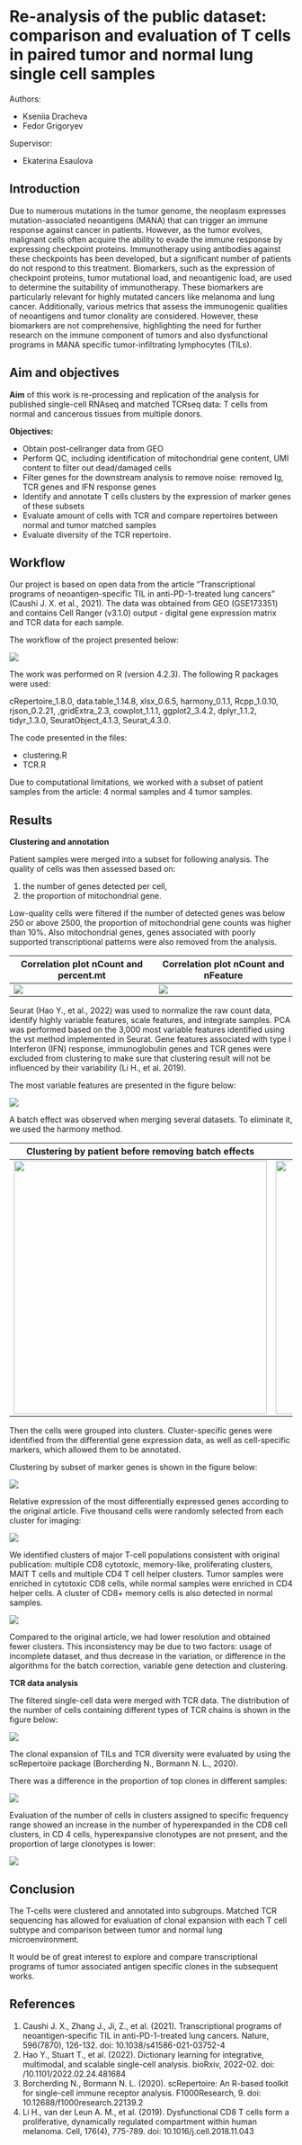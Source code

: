 # Re-analysis of the public dataset: comparison and evaluation of T cells in paired tumor and normal lung single cell samples

Authors:
- Kseniia Dracheva
- Fedor Grigoryev


Supervisor:
- Ekaterina Esaulova


## Introduction
Due to numerous mutations in the tumor genome, the neoplasm expresses mutation-associated neoantigens (MANA) that can trigger an immune response against cancer in patients.
However, as the tumor evolves, malignant cells often acquire the ability to evade the immune response by expressing checkpoint proteins. 
Immunotherapy using antibodies against these checkpoints has been developed, but a significant number of patients do not respond to this treatment.
Biomarkers, such as the expression of checkpoint proteins, tumor mutational load, and neoantigenic load, are used to determine the suitability of immunotherapy.
These biomarkers are particularly relevant for highly mutated cancers like melanoma and lung cancer. 
Additionally, various metrics that assess the immunogenic qualities of neoantigens and tumor clonality are considered.
However, these biomarkers are not comprehensive, highlighting the need for further research on the immune component of tumors and also dysfunctional programs in
MANA specific tumor-infiltrating lymphocytes (TILs).

## Aim and objectives

**Aim** of this work is re-processing and replication of the analysis for published single-cell RNAseq and matched TCRseq data:
T cells from normal and cancerous tissues from multiple donors.

**Objectives:**
- Obtain post-cellranger data from GEO
- Perform QC, including identification of mitochondrial gene content, UMI content to filter out dead/damaged cells
- Filter genes for the downstream analysis to remove noise: removed Ig, TCR genes and IFN response genes
- Identify and annotate T cells clusters by the expression of marker genes of these subsets
- Evaluate amount of cells with TCR and compare repertoires between normal and tumor matched samples  
- Evaluate diversity of the TCR repertoire.

## Workflow

Our project is based on open data from the article “Transcriptional programs of neoantigen-specific TIL in anti-PD-1-treated lung cancers” (Caushi J. X. et al., 2021).
The data was obtained from GEO (GSE173351) and contains Cell Ranger (v3.1.0) output - digital gene expression matrix and TCR data for each sample.

The workflow of the project presented below:

![](pictures/pipline.png)

The work was performed on R (version 4.2.3). The following R packages were used:

cRepertoire_1.8.0, data.table_1.14.8,  xlsx_0.6.5,     harmony_0.1.1,
Rcpp_1.0.10,        rjson_0.2.21,       ,gridExtra_2.3,  cowplot_1.1.1,
ggplot2_3.4.2,      dplyr_1.1.2,        tidyr_1.3.0,    SeuratObject_4.1.3, Seurat_4.3.0. 

The code presented in the files:
- clustering.R
- TCR.R

Due to computational limitations, we worked with a subset of patient samples from the article: 4 normal samples and 4 tumor samples.

## Results

**Clustering and annotation**

Patient samples were merged into a subset for following analysis. The quality of cells was then assessed based on:
1. the number of genes detected per cell, 
2. the proportion of mitochondrial gene. 

Low-quality cells were filtered if the number of detected genes was below 250 or above 2500, the proportion of mitochondrial gene counts was higher than 10%.
Also mitochondrial genes, genes associated with poorly supported transcriptional patterns were also removed from the analysis.

|Correlation plot nCount and percent.mt | Correlation plot nCount and nFeature |
| ------------- | ------------- |
| ![](pictures/nCount_mt.png) | ![](pictures/nCount_nFeature.png)  |

Seurat (Hao Y., et al., 2022) was used to normalize the raw count data, identify highly variable features, scale features, and integrate samples. 
PCA was performed based on the 3,000 most variable features identified using the vst method implemented in Seurat.
Gene features associated with type I Interferon (IFN) response, immunoglobulin genes and TCR genes were excluded from clustering  to make sure that clustering result will not be influenced by their variability (Li H., et al. 2019).

The most variable features are presented in the figure below:

![](pictures/variable_genes.png)

A batch effect was observed when merging several datasets. To eliminate it, we used the harmony method.                                                                      

| Clustering by patient before removing batch effects | Clustering by patient after removing batch effects |
| ------------- | ------------- |
| <img src="/pictures/umap_patient_before_harmony.png"  width="450" height="450"> | <img src="/pictures/umap_patient_after_harmony.png"  width="450" height="450"> |


Then the cells were grouped into clusters.
Cluster-specific genes were identified from the differential gene expression data, as well as cell-specific markers, which allowed them to be annotated.


Clustering by subset of marker genes is shown in the figure below:

![](pictures/umap_marker_genes.png)

Relative expression of the most differentially expressed genes according to the original article.  Five thousand cells were randomly selected from each cluster for imaging:

![](pictures/heatmap_11clusters_label.png)

We identified clusters of major T-cell populations consistent with original publication: multiple CD8 cytotoxic, memory-like, proliferating clusters, MAIT T cells and multiple CD4 T
cell helper clusters. Tumor samples were enriched in cytotoxic CD8 cells, while normal samples were enriched in CD4 helper cells.  A cluster of CD8+ memory cells is also detected in
normal samples. 

![](pictures/umap_11clusters_typy_of_tissue.png)

Compared to the original article, we had lower resolution and obtained fewer clusters. This inconsistency may be due to two factors: usage of incomplete dataset, and thus decrease in
the variation, or difference in the algorithms for the batch correction, variable gene detection and clustering. 

**TCR data analysis**

The filtered single-cell data were merged with TCR data. The distribution of the number of cells containing different types of TCR chains is shown in the figure below:

![](pictures/tcr_chain.png)

The clonal expansion of TILs and TCR diversity were evaluated by using the scRepertoire package (Borcherding N., Bormann N. L., 2020).

There was a difference in the proportion of top clones in different samples:

![](pictures/clonal_proportion_split.png)

Evaluation of the number of cells in clusters assigned to specific frequency range showed an increase in the number of hyperexpanded in the CD8 cell clusters, in CD 4 cells, hyperexpansive clonotypes are not present, and the proportion of large clonotypes is lower:

![](pictures/clonal_cluster.png)


## Conclusion

The T-cells were clustered and annotated into subgroups. Matched TCR sequencing has allowed for evaluation of clonal expansion with each T cell subtype and comparison between tumor and normal lung microenvironment. 

It would be of great interest to explore and compare transcriptional programs of tumor associated antigen specific clones in the subsequent works. 

## References

1. Caushi J. X., Zhang J., Ji, Z., et al. (2021). Transcriptional programs of neoantigen-specific TIL in anti-PD-1-treated lung cancers. Nature, 596(7870), 126-132. doi: 10.1038/s41586-021-03752-4
2. Hao Y., Stuart T., et al. (2022). Dictionary learning for integrative, multimodal, and scalable single-cell analysis. bioRxiv, 2022-02. doi: /10.1101/2022.02.24.481684 
3. Borcherding N., Bormann N. L. (2020). scRepertoire: An R-based toolkit for single-cell immune receptor analysis. F1000Research, 9. doi: 10.12688/f1000research.22139.2 
4. Li H., van der Leun A. M., et al. (2019). Dysfunctional CD8 T cells form a proliferative, dynamically regulated compartment within human melanoma. Cell, 176(4), 775-789. doi: 10.1016/j.cell.2018.11.043







